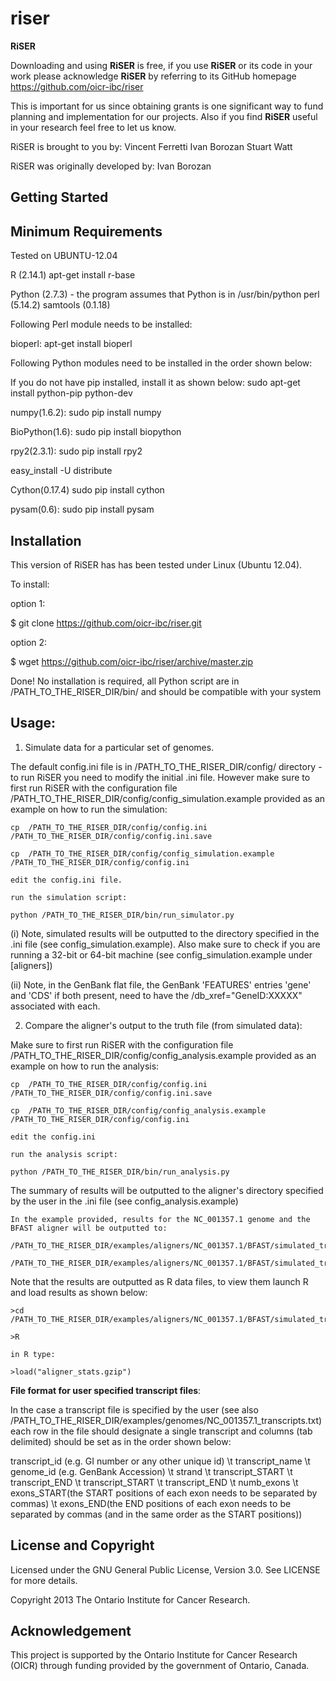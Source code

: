 riser
=====
**RiSER** 

Downloading and using **RiSER** is free, if you use **RiSER** or its code in your work please acknowledge **RiSER** by referring to its GitHub homepage https://github.com/oicr-ibc/riser

This is important for us since obtaining grants is one significant way to fund
planning and implementation for our projects. Also if you find **RiSER** useful
in your research feel free to let us know.

RiSER is brought to you by:
      Vincent Ferretti
      Ivan Borozan 
      Stuart Watt


RiSER was originally developed by:
      Ivan Borozan


Getting Started
---------------

Minimum Requirements
-----------------------
Tested on UBUNTU-12.04

R (2.14.1)
apt-get install r-base

Python (2.7.3) - the program assumes that Python is in /usr/bin/python
perl (5.14.2)
samtools (0.1.18)

Following Perl module needs to be installed:

bioperl:
apt-get install bioperl

Following Python modules need to be installed in the order shown below:

If you do not have pip installed, install it as shown below:
sudo apt-get install python-pip python-dev  

numpy(1.6.2):
sudo pip install numpy

BioPython(1.6):
sudo pip install biopython 

rpy2(2.3.1):
sudo pip install rpy2

easy_install -U distribute

Cython(0.17.4)
sudo pip install cython

pysam(0.6):
sudo pip install pysam


Installation
------------
This version of RiSER has has been tested under Linux (Ubuntu 12.04).

To install:

option 1:
    
  $ git clone https://github.com/oicr-ibc/riser.git 


option 2:

  $ wget https://github.com/oicr-ibc/riser/archive/master.zip


Done! No installation is required, all Python script are in /PATH_TO_THE_RISER_DIR/bin/ and should be compatible with your system

Usage: 	 
------  	

   1. Simulate data for a particular set of genomes. 

   The default config.ini file is in /PATH_TO_THE_RISER_DIR/config/ directory - to run RiSER you need to modify the initial .ini file. However make sure to first run RiSER with the configuration file /PATH_TO_THE_RISER_DIR/config/config_simulation.example provided as an example on how to run the simulation:

    cp  /PATH_TO_THE_RISER_DIR/config/config.ini /PATH_TO_THE_RISER_DIR/config/config.ini.save

    cp  /PATH_TO_THE_RISER_DIR/config/config_simulation.example /PATH_TO_THE_RISER_DIR/config/config.ini
    
    edit the config.ini file.

    run the simulation script:
    
    python /PATH_TO_THE_RISER_DIR/bin/run_simulator.py

   (i) Note, simulated results will be outputted to the directory specified in the .ini file (see config_simulation.example). Also make sure to check if you are running a 32-bit or 64-bit machine (see config_simulation.example under [aligners])

   (ii) Note, in the GenBank flat file, the GenBank 'FEATURES' entries 'gene' and 'CDS' if both present, need to have the /db_xref="GeneID:XXXXX" associated with each. 


   2. Compare the aligner's output to the truth file (from simulated data):

   Make sure to first run RiSER with the configuration file /PATH_TO_THE_RISER_DIR/config/config_analysis.example provided as an example on how to run the analysis:

    cp  /PATH_TO_THE_RISER_DIR/config/config.ini /PATH_TO_THE_RISER_DIR/config/config.ini.save

    cp  /PATH_TO_THE_RISER_DIR/config/config_analysis.example /PATH_TO_THE_RISER_DIR/config/config.ini

    edit the config.ini	
	
    run the analysis script:

    python /PATH_TO_THE_RISER_DIR/bin/run_analysis.py

   The summary of results will be outputted to the aligner's directory specified by the user in the .ini file (see config_analysis.example)

    In the example provided, results for the NC_001357.1 genome and the BFAST aligner will be outputted to:

    /PATH_TO_THE_RISER_DIR/examples/aligners/NC_001357.1/BFAST/simulated_transcripts_0.fa/Rdata_multi/

    /PATH_TO_THE_RISER_DIR/examples/aligners/NC_001357.1/BFAST/simulated_transcripts_10.fa/Rdata_multi/
   	
   Note that the results are outputted as R data files, to view them launch R and load results as shown below: 

    >cd  /PATH_TO_THE_RISER_DIR/examples/aligners/NC_001357.1/BFAST/simulated_transcripts_0.fa/Rdata_multi/

    >R
 
    in R type:

    >load("aligner_stats.gzip")

   
**File format for user specified transcript files**:	 

In the case a transcript file is specified by the user (see also /PATH_TO_THE_RISER_DIR/examples/genomes/NC_001357.1_transcripts.txt) each row in the file should designate a single transcript and columns (tab delimited) should be set as in the order shown below:

transcript_id (e.g. GI number or any other unique id) \t transcript_name \t genome_id (e.g. GenBank Accession) \t strand \t transcript_START \t transcript_END \t transcript_START \t transcript_END \t numb_exons \t exons_START(the START positions of each exon needs to be separated by commas) \t exons_END(the END positions of each exon needs to be separated by commas (and in the same order as the START positions))   	  	             						       

License and Copyright
---------------------
Licensed under the GNU General Public License, Version 3.0. See LICENSE for more details.

Copyright 2013 The Ontario Institute for Cancer Research.

Acknowledgement
---------------
This project is supported by the Ontario Institute for Cancer Research
(OICR) through funding provided by the government of Ontario, Canada.
